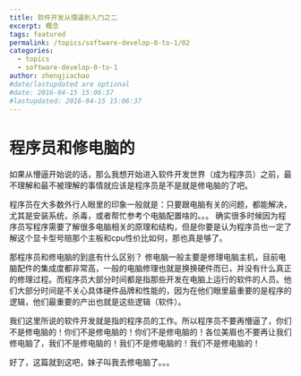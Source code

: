 ```yaml
---
title: 软件开发从懵逼到入门之二
excerpt: 概念
tags: featured
permalink: /topics/software-develop-0-to-1/02
categories:
  - topics
  - software-develop-0-to-1
author: zhengjiachao
#date/lastupdated are optional
#date: 2016-04-15 15:06:37
#lastupdated: 2016-04-15 15:06:37
---
```


# 程序员和修电脑的 #

如果从懵逼开始说的话，那么我想开始进入软件开发世界（成为程序员）之前，最不理解和最不被理解的事情就应该是程序员是不是就是修电脑的了吧。

程序员在大多数外行人眼里的印象一般就是：只要跟电脑有关的问题，都能解决，尤其是安装系统，杀毒，或者帮忙参考个电脑配置啥的。。。
确实很多时候因为程序员写程序需要了解很多电脑相关的原理和结构，但是你要是认为程序员也一定了解这个显卡型号赔那个主板和cpu性价比如何，那也真是够了。

那程序员和修电脑的到底有什么区别？
修电脑一般主要是修理电脑主机，目前电脑配件的集成度都非常高，一般的电脑修理也就是换换硬件而已，并没有什么真正的修理过程。而程序员大部分时间都是指那些开发在电脑上运行的软件的人员。他们大部分时间是不关心具体硬件品牌和性能的，因为在他们眼里最重要的是程序的逻辑，他们最重要的产出也就是这些逻辑（软件）。

我们这里所说的软件开发就是指的程序员的工作。所以程序员不要再懵逼了，你们不是修电脑的！你们不是修电脑的！你们不是修电脑的！各位美眉也不要再让我们修电脑了，我们不是修电脑的！我们不是修电脑的！我们不是修电脑的！

好了，这篇就到这吧，妹子叫我去修电脑了。。。